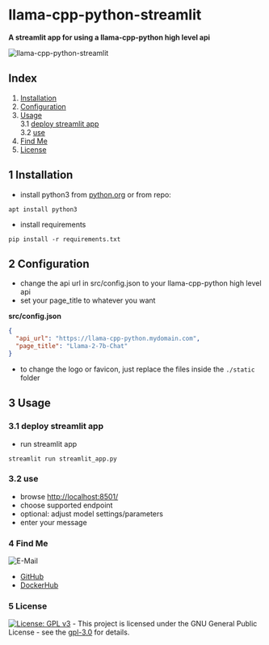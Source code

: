 # llama-cpp-python-streamlit

**A streamlit app for using a llama-cpp-python high level api**

![llama-cpp-python-streamlit](https://github.com/3x3cut0r/llama-cpp-python-streamlit/assets/1408580/ac6e88eb-0588-4d4f-bfc9-9e014357282c)

## Index

1. [Installation](#install)
2. [Configuration](#config)
3. [Usage](#usage)  
   3.1 [deploy streamlit app](#deploy)  
   3.2 [use](#use)
4. [Find Me](#findme)
5. [License](#license)

## 1 Installation <a name="install"></a>

- install python3 from [python.org](https://www.python.org/downloads/) or from repo:

```shell
apt install python3
```

- install requirements

```shell
pip install -r requirements.txt
```

## 2 Configuration <a name="config"></a>

- change the api url in src/config.json to your llama-cpp-python high level api
- set your page_title to whatever you want

**src/config.json**

```json
{
  "api_url": "https://llama-cpp-python.mydomain.com",
  "page_title": "Llama-2-7b-Chat"
}
```

- to change the logo or favicon, just replace the files inside the `./static` folder

## 3 Usage <a name="usage"></a>

### 3.1 deploy streamlit app <a name="deploy"></a>

- run streamlit app

```shell
streamlit run streamlit_app.py
```

### 3.2 use <a name="use"></a>

- browse [http://localhost:8501/](http://localhost:8501/)
- choose supported endpoint
- optional: adjust model settings/parameters
- enter your message

### 4 Find Me <a name="findme"></a>

![E-Mail](https://img.shields.io/badge/E--Mail-julianreith%40gmx.de-red)

- [GitHub](https://github.com/3x3cut0r)
- [DockerHub](https://hub.docker.com/u/3x3cut0r)

### 5 License <a name="license"></a>

[![License: GPL v3](https://img.shields.io/badge/License-GPLv3-blue.svg)](https://www.gnu.org/licenses/gpl-3.0) - This project is licensed under the GNU General Public License - see the [gpl-3.0](https://www.gnu.org/licenses/gpl-3.0.en.html) for details.
